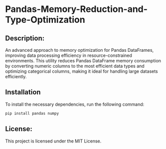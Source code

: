 # Pandas-Memory-Reduction-and-Type-Optimization

## Description:
An advanced approach to memory optimization for Pandas DataFrames, improving data processing efficiency in resource-constrained environments. This utility reduces Pandas DataFrame memory consumption by converting numeric columns to the most efficient data types and optimizing categorical columns, making it ideal for handling large datasets efficiently.

## Installation
To install the necessary dependencies, run the following command:

```bash
pip install pandas numpy
```

## License:
This project is licensed under the MIT License. 



